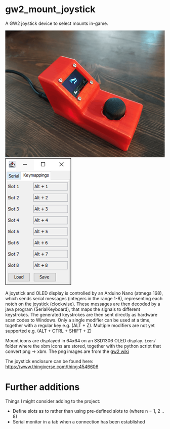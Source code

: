 # gw2_mount_joystick
A GW2 joystick device to select mounts in-game. 

<img src="https://github.com/kjeller/gw2_mount_joystick/blob/master/joystick-min.png" height="400"><img src="https://github.com/kjeller/gw2_mount_joystick/blob/master/settings.png" height="400" alt="Image of java program">

A joystick and OLED display is controlled by an Arduino Nano (atmega 168), which sends serial messages (integers in the range 1-8), representing each notch on the joystick (clockwise). These messages are then decoded by a java program (SerialKeyboard), that maps the signals to different keystrokes. The generated keystrokes are then sent directly as hardware scan codes to Windows. Only a single modifier can be used at a time, together with a regular key e.g. (ALT + Z). Multiple modifiers are not yet supported e.g. (ALT + CTRL + SHIFT + Z)

Mount icons are displayed in 64x64 on an SSD1306 OLED display.
```icon/``` folder where the xbm icons are stored, together with the python script that 
convert png -> xbm. The png images are from the 
<a href="https://wiki.guildwars2.com/wiki/Category:Mount_skill_icons">gw2 wiki</a>

The joystick enclosure can be found here: https://www.thingiverse.com/thing:4546606

# Further additions
Things I might consider adding to the project:
  - Define slots as <serial char> to <key mapping> rather than using pre-defined slots <slot n> to <key mapping> (where n = 1, 2 .. 8)
  - Serial monitor in a tab when a connection has been established
 
